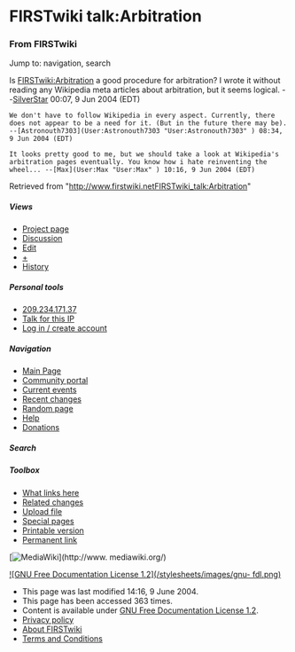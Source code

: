# FIRSTwiki talk:Arbitration

### From FIRSTwiki

Jump to: navigation, search

Is [FIRSTwiki:Arbitration](FIRSTwiki:Arbitration
"FIRSTwiki:Arbitration" ) a good procedure for arbitration? I wrote it without
reading any Wikipedia meta articles about arbitration, but it seems logical.
--[SilverStar](User:SilverStar "User:SilverStar" ) 00:07, 9 Jun
2004 (EDT)

    We don't have to follow Wikipedia in every aspect. Currently, there does not appear to be a need for it. (But in the future there may be). --[Astronouth7303](User:Astronouth7303 "User:Astronouth7303" ) 08:34, 9 Jun 2004 (EDT) 

    It looks pretty good to me, but we should take a look at Wikipedia's arbitration pages eventually. You know how i hate reinventing the wheel... --[Max](User:Max "User:Max" ) 10:16, 9 Jun 2004 (EDT) 

Retrieved from
"<http://www.firstwiki.netFIRSTwiki_talk:Arbitration>"

##### Views

  * [Project page](FIRSTwiki:Arbitration)
  * [Discussion](FIRSTwiki_talk:Arbitration)
  * [Edit](/index.php?title=FIRSTwiki_talk:Arbitration&action=edit)
  * [+](/index.php?title=FIRSTwiki_talk:Arbitration&action=edit&section=new)
  * [History](/index.php?title=FIRSTwiki_talk:Arbitration&action=history)

##### Personal tools

  * [209.234.171.37](User:209.234.171.37)
  * [Talk for this IP](User_talk:209.234.171.37)
  * [Log in / create account](/index.php?title=Special:Userlogin&returnto=FIRSTwiki_talk:Arbitration)

[](Main_Page "Main Page" )

##### Navigation

  * [Main Page](Main_Page)
  * [Community portal](FIRSTwiki:Community_portal)
  * [Current events](Current_events)
  * [Recent changes](Special:Recentchanges)
  * [Random page](Special:Random)
  * [Help](Help:Contents)
  * [Donations](FIRSTwiki:Site_support)

##### Search



##### Toolbox

  * [What links here](Special:Whatlinkshere/FIRSTwiki_talk:Arbitration)
  * [Related changes](Special:Recentchangeslinked/FIRSTwiki_talk:Arbitration)
  * [Upload file](Special:Upload)
  * [Special pages](Special:Specialpages)
  * [Printable version](/index.php?title=FIRSTwiki_talk:Arbitration&printable=yes)
  * [Permanent link](/index.php?title=FIRSTwiki_talk:Arbitration&oldid=39178)

[![MediaWiki](/skins/common/images/poweredby_mediawiki_88x31.png)](http://www.
mediawiki.org/)

[![GNU Free Documentation License 1.2](/stylesheets/images/gnu-
fdl.png)](http://www.gnu.org/copyleft/fdl.html)

  * This page was last modified 14:16, 9 June 2004.
  * This page has been accessed 363 times.
  * Content is available under [GNU Free Documentation License 1.2](http://www.gnu.org/copyleft/fdl.html "http://www.gnu.org/copyleft/fdl.html" ).
  * [Privacy policy](FIRSTwiki:Privacy_policy "FIRSTwiki:Privacy policy" )
  * [About FIRSTwiki](FIRSTwiki:About "FIRSTwiki:About" )
  * [Terms and Conditions](FIRSTwiki:Terms_and_conditions "FIRSTwiki:Terms and conditions" )

